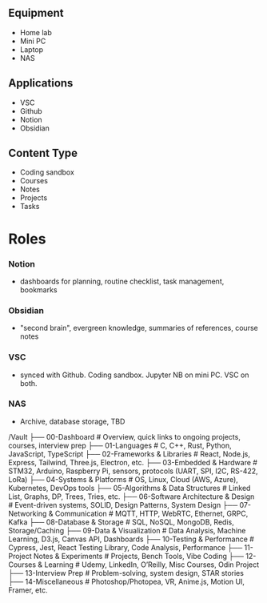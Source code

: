 ## Equipment

- Home lab
- Mini PC
- Laptop
- NAS

## Applications

- VSC
- Github
- Notion
- Obsidian

## Content Type

- Coding sandbox
- Courses
- Notes
- Projects
- Tasks

# Roles

### Notion

- dashboards for planning, routine checklist, task management, bookmarks

### Obsidian

- "second brain", evergreen knowledge, summaries of references, course notes

### VSC 

- synced with Github. Coding sandbox. Jupyter NB on mini PC. VSC on both.

### NAS

- Archive, database storage, TBD

/Vault
├── 00-Dashboard             # Overview, quick links to ongoing projects, courses, interview prep
├── 01-Languages             # C, C++, Rust, Python, JavaScript, TypeScript
├── 02-Frameworks & Libraries # React, Node.js, Express, Tailwind, Three.js, Electron, etc.
├── 03-Embedded & Hardware   # STM32, Arduino, Raspberry Pi, sensors, protocols (UART, SPI, I2C, RS-422, LoRa)
├── 04-Systems & Platforms   # OS, Linux, Cloud (AWS, Azure), Kubernetes, DevOps tools
├── 05-Algorithms & Data Structures # Linked List, Graphs, DP, Trees, Tries, etc.
├── 06-Software Architecture & Design # Event-driven systems, SOLID, Design Patterns, System Design
├── 07-Networking & Communication # MQTT, HTTP, WebRTC, Ethernet, GRPC, Kafka
├── 08-Database & Storage    # SQL, NoSQL, MongoDB, Redis, Storage/Caching
├── 09-Data & Visualization  # Data Analysis, Machine Learning, D3.js, Canvas API, Dashboards
├── 10-Testing & Performance # Cypress, Jest, React Testing Library, Code Analysis, Performance
├── 11-Project Notes & Experiments # Projects, Bench Tools, Vibe Coding
├── 12-Courses & Learning    # Udemy, LinkedIn, O’Reilly, Misc Courses, Odin Project
├── 13-Interview Prep        # Problem-solving, system design, STAR stories
├── 14-Miscellaneous         # Photoshop/Photopea, VR, Anime.js, Motion UI, Framer, etc.